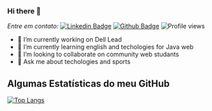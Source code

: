 ### Hi there 👋

<!--
**JardrielSousa/jardrielsousa** is a ✨ _special_ ✨ repository because its `README.md` (this file) appears on your GitHub profile.

Here are some ideas to get you started:

- 🔭 I’m currently working on Dell Lead
- 🌱 I’m currently learning english and techologies for Java web 
- 👯 I’m looking to collaborate on community web studants
- 💬 Ask me about techologies and sports
-->
*Entre em contato:*
[![Linkedin Badge](https://img.shields.io/badge/jardriel-sousa-9a993a107?style=flat&logo=Linkedin&logoColor=white&link=https://www.linkedin.com/in/jardrielsousa%C3%A7o-a6a851101/)](https://www.linkedin.com/in/jardrielsousa%A7o-a6a851101/) [![Github Badge](https://img.shields.io/badge/-jardrielsousa-grey?style=flat&logo=github&logoColor=white&link=https://github.com/jardrielsousa/)](https://www.github.com/jardrielsousa/) ![Profile views](https://gpvc.arturio.dev/jardrielsousa)

- 🔭 I’m currently working on Dell Lead
- 🌱 I’m currently learning english and techologies for Java web 
- 👯 I’m looking to collaborate on community web studants
- 💬 Ask me about techologies and sports

## Algumas Estatísticas do meu GitHub

[![Top Langs](https://github-readme-stats.vercel.app/api/top-langs/?username=jardrielsousa&layout=compact)](https://github.com/jardrielsousa/github-readme-stats)


<!--![Pedes's github stats](https://github-readme-stats.vercel.app/api?username=pedes) -->
